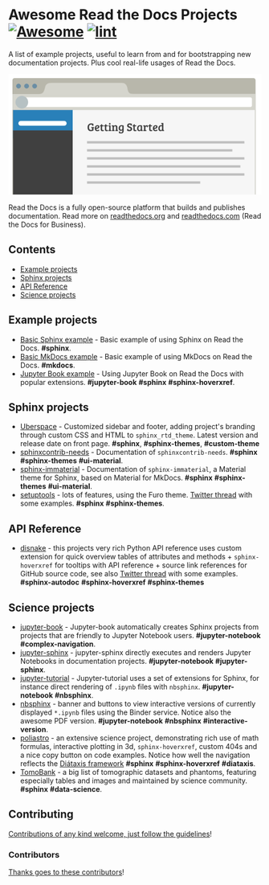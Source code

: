 <!--lint ignore awesome-git-repo-age-->

<!-- title -->

# Awesome Read the Docs Projects [![Awesome](https://awesome.re/badge.svg)](https://awesome.re) [![lint](https://github.com/readthedocs-examples/.github/actions/workflows/lint.yaml/badge.svg)](https://github.com/readthedocs-examples/.github/actions/workflows/lint.yaml)

<!-- subtitle -->

A list of example projects, useful to learn from and for bootstrapping new documentation projects. Plus cool real-life usages of Read the Docs.

<!-- image -->

<a href="https://docs.readthedocs.io/en/stable/tutorial/index.html" target="_blank" rel="noopener noreferrer">
  <img src="./illustration.png" />
</a>

<!-- description -->

Read the Docs is a fully open-source platform that builds and publishes documentation. Read more
on [readthedocs.org](https://readthedocs.org/) and [readthedocs.com](https://readthedocs.com/) (Read the Docs for Business).

<!-- TOC -->

## Contents

- [Example projects](#example-projects)
- [Sphinx projects](#sphinx-projects)
- [API Reference](#api-reference)
- [Science projects](#science-projects)

<!-- CONTENT -->

## Example projects

- [Basic Sphinx example](https://github.com/readthedocs-examples/example-sphinx-basic) - Basic example of using Sphinx on Read the Docs. **#sphinx**.
- [Basic MkDocs example](https://github.com/readthedocs-examples/example-mkdocs-basic) - Basic example of using MkDocs on Read the Docs. **#mkdocs**.
- [Jupyter Book example](https://github.com/readthedocs-examples/example-jupyter-book) - Using Jupyter Book on Read the Docs with popular extensions. **#jupyter-book** **#sphinx** **#sphinx-hoverxref**.

## Sphinx projects

- [Uberspace](https://manual.uberspace.de/) - Customized sidebar and footer, adding project's branding through custom CSS and HTML to `sphinx_rtd_theme`. Latest version and release date on front page. **#sphinx**, **#sphinx-themes**, **#custom-theme**
- [sphinxcontrib-needs](https://sphinxcontrib-needs.readthedocs.io/en/latest/) - Documentation of `sphinxcontrib-needs`. **#sphinx** **#sphinx-themes** **#ui-material**.
- [sphinx-immaterial](https://sphinx-immaterial.readthedocs.io/en/latest/) - Documentation of `sphinx-immaterial`, a Material theme for Sphinx, based on Material for MkDocs. **#sphinx** **#sphinx-themes** **#ui-material**.
- [setuptools](https://setuptools.pypa.io/en/latest/) - lots of features, using the Furo theme. [Twitter thread](https://twitter.com/readthedocs/status/1546527820150718469) with some examples. **#sphinx** **#sphinx-themes**.

## API Reference

- [disnake](https://docs.disnake.dev/en/latest/) - this projects very rich Python API reference uses custom extension for quick overview tables of attributes and methods + `sphinx-hoverxref` for tooltips with API reference + source link references for GitHub source code, see also [Twitter thread](https://twitter.com/readthedocs/status/1541830875037503489) with some examples. **#sphinx-autodoc** **#sphinx-hoverxref** **#sphinx-themes**

## Science projects

- [jupyter-book](https://jupyterbook.org/) - Jupyter-book automatically creates Sphinx projects from projects that are friendly to Jupyter Notebook users. **#jupyter-notebook** **#complex-navigation**.
- [jupyter-sphinx](https://jupyter-sphinx.readthedocs.io/) - jupyter-sphinx directly executes and renders Jupyter Notebooks in documentation projects. **#jupyter-notebook** **#jupyter-sphinx**.
- [jupyter-tutorial](https://jupyter-tutorial.readthedocs.io/) - Jupyter-tutorial uses a set of extensions for Sphinx, for instance direct rendering of `.ipynb` files with `nbsphinx`. **#jupyter-notebook** **#nbsphinx**.
- [nbsphinx](https://nbsphinx.readthedocs.io/) - banner and buttons to view interactive versions of currently displayed `*.ipynb` files using the Binder service. Notice also the awesome PDF version. **#jupyter-notebook** **#nbsphinx** **#interactive-version**.
- [poliastro](https://docs.poliastro.space/) - an extensive science project, demonstrating rich use of math formulas, interactive plotting in 3d, ``sphinx-hoverxref``, custom 404s and a nice copy button on code examples. Notice how well the navigation reflects the [Diátaxis framework](https://diataxis.fr/)  **#sphinx** **#sphinx-hoverxref** **#diataxis**.
- [TomoBank](https://tomobank.readthedocs.io/) - a big list of tomographic datasets and phantoms, featuring especially tables and images and maintained by science community. **#sphinx** **#data-science**.

<!-- END CONTENT -->

## Contributing

[Contributions of any kind welcome, just follow the guidelines](contributing.md)!

### Contributors

[Thanks goes to these contributors](https://github.com/readthedocs-examples/.github/graphs/contributors)!
